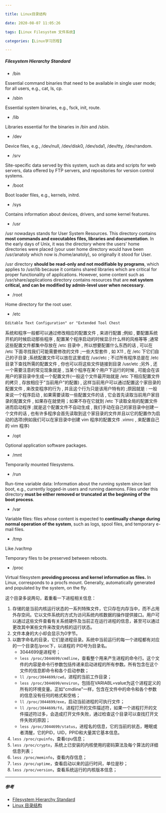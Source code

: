 ```yaml
---

title: Linux目录结构

date: 2020-08-07 11:05:26

tags: [Linux Filesystem 文件系统]

categories: [Linux学习历程]

---
```


##### Filesystem Hierarchy Standard


- /bin

Essential command binaries that need to be available in single user mode; for all users, e.g., cat, ls, cp.

- /sbin

Essential system binaries, e.g., fsck, init, route.

- /lib

Libraries essential for the binaries in /bin and /sbin.

- /dev

Device files, e.g., /dev/null, /dev/disk0, /dev/sda1, /dev/tty, /dev/random.

- /srv

Site-specific data served by this system, such as data and scripts for web servers, data offered by FTP servers, and repositories for version control systems.

- /boot

Boot loader files, e.g., kernels, initrd.

- /sys

Contains information about devices, drivers, and some kernel features.

- /usr

/usr nowadays stands for User System Resources. This directory contains **most commands and executables files, libraries and documentation**. In the early days of Unix, it was the directory where the users' home directories were placed (your user home directory would have been /usr/anatoly which now is /home/anatoly), so originally it stood for User.

/usr directory **should be read-only and not modifiable by programs**, which applies to /usr/lib because it contains shared libraries which are critical for proper functionality of applications. However, some content such as /usr/share/applications directory contains resources that are **not system critical, and can be modified by admin-level user when necessary**.

- /root

Home directory for the root user.

- /etc

`Editable Text Configuration" or "Extended Tool Chest`

系统和程序一般都可以通过修改相应的配置文件 , 来进行配置 ;例如 , 要配置系统开机的时候启动那些程序 , 配置某个程序启动的时候显示什么样的风格等等 ;通常这些配置文件都集中存放在 /etc 目录中 , 所以想要配置什么东西的话 , 可以在 /etc 下面寻找我们可能需要修改的文件 ;一些大型套件 , 如 X11 , 在 /etc 下它们自己的子目录 ;系统配置文件可以放在这里或在 /usr/etc ; 不过所有程序总是在 /etc 目录下查找所需的配置文件 , 你也可以将这些文件链接到目录 /usr/etc ;另外 , 还一个需要注意的常见现象就是 , 当某个程序在某个用户下运行的时候 , 可能会在该用户的家目录中生成一个配置文件(一般这个文件最开始就是 /etc 下相应配置文件的拷贝 , 存放相应于"当前用户"的配置) , 这样当前用户可以通过配置这个家目录的配置文件 , 来改变程序的行为 , 并且这个行为只是该用户特有的 ;原因就是 : 一般来说一个程序启动 , 如果需要读取一些配置文件的话 , 它会首先读取当前用户家目录的配置文件 , 如果存在就使用；如果不存在它就到 /etc 下读取全局的配置文件进而启动程序 ;就是这个配置文件不自动生成 , 我们手动在自己的家目录中创建一个文件的话 , 也有许多程序会首先读取到这个家目录的文件并且以它的配置作为启动的选项(例如我们可以在家目录中创建 vim 程序的配置文件 .vimrc , 来配置自己的 vim 程序)

- /opt

Optional application software packages.

- /mnt
	

Temporarily mounted filesystems.

- /run

Run-time variable data: Information about the running system since last boot, e.g., currently logged-in users and running daemons. Files under this directory **must be either removed or truncated at the beginning of the boot process**.

- /var

Variable files: files whose content is expected to **continually change during normal operation of the system**, such as logs, spool files, and temporary e-mail files.

- /tmp

Like /var/tmp

Temporary files to be preserved between reboots.

- /proc

Virtual filesystem **providing process and kernel information as files.** In Linux, corresponds to a procfs mount. Generally, automatically generated and populated by the system, on the fly.

这个目录多说两句，着重看一下进程相关信息：

1. 存储的是当前内核运行状态的一系列特殊文件，它只存在内存当中，而不占用外存空间。它以文件系统的方式为访问系统内核数据的操作提供接口。用户可以通过这些文件查看有关系统硬件及当前正在运行进程的信息，甚至可以通过更改其中某些文件来改变内核的运行状态。
2. 文件本身的大小却会显示为0字节。
3. 以数字命名的目录，它们是进程目录。系统中当前运行的每一个进程都有对应的一个目录在/proc下，以进程的 PID号为目录名。
	- 3044699是进程号；
   - `less /proc/3044699/cmdline`，查看整个用来产生进程的命令行。这个文件的内容是命令行参数包括传递来启动进程的所有参数。所有包含在这个文件的信息即命令和各个启动参数；
   - `ll /proc/3044699/cwd`，进程的当前工作目录；
   - `less /proc/3044699/environ`，包括在VARIABL=value为这个进程定义的所有的环境变量。正如"cmdline"一样，包含在文件中的命令和各个参数的信息没有任何的格式和空格；
   - `ll /proc/3044699/exe`，启动当前进程的可执行文件；
   - `ll /proc/3044699/fd`，进程打开的文件描述符，如果一个进程打开的文件描述符过多，会造成打开文件失败，通过检查这个目录可以查找打开文件失败的原因；
   - `less /proc/3044699/status`，进程名的信息，它的当前的状态，睡眠或者清醒，它的PID，UID，PPID和大量其它基本信息。
4. `less /proc/cpuinfo`，查看cpu信息；
5. `less /proc/crypto`，系统上已安装的内核使用的密码算法及每个算法的详细信息列表；
6. `less /proc/meminfo`，查看内存信息；
7. `less /proc/uptime`，查看启动以来的运行时间，单位是秒；
8. `less /proc/version`，查看系统运行的内核版本信息；

---

##### 参考

- [Filesystem Hierarchy Standard](https://en.wikipedia.org/wiki/Filesystem_Hierarchy_Standard)
- [Linux 目录结构](https://mp.weixin.qq.com/s/w4YA4MzLqm3R-_mr2S4vNQ)